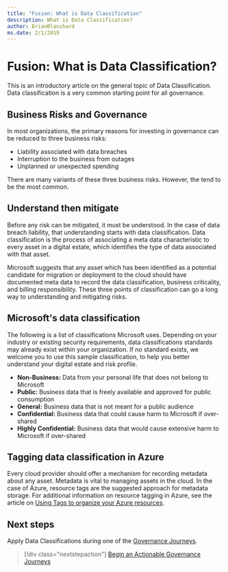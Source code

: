 ```yaml
---
title: "Fusion: What is Data Classification"
description: What is Data Classification?
author: BrianBlanchard
ms.date: 2/1/2019
---
```


<!-- markdownlint-disable MD026 -->

# Fusion: What is Data Classification?

This is an introductory article on the general topic of Data Classification. Data classification is a very common starting point for all governance.

## Business Risks and Governance

In most organizations, the primary reasons for investing in governance can be reduced to three business risks:

* Liability associated with data breaches
* Interruption to the business from outages
* Unplanned or unexpected spending

There are many variants of these three business risks. However, the tend to be the most common.

## Understand then mitigate

Before any risk can be mitigated, it must be understood. In the case of data breach liability, that understanding starts with data classification. Data classification is the process of associating a meta data characteristic to every asset in a digital estate, which identifies the type of data associated with that asset.

Microsoft suggests that any asset which has been identified as a potential candidate for migration or deployment to the cloud should have documented meta data to record the data classification, business criticality, and billing responsibility. These three points of classification can go a long way to understanding and mitigating risks.

## Microsoft's data classification

The following is a list of classifications Microsoft uses. Depending on your industry or existing security requirements, data classifications standards may already exist within your organization. If no standard exists, we welcome you to use this sample classification, to help you better understand your digital estate and risk profile.  

* **Non-Business:** Data from your personal life that does not belong to Microsoft
* **Public:** Business data that is freely available and approved for public consumption
* **General:** Business data that is not meant for a public audience
* **Confidential:** Business data that could cause harm to Microsoft if over-shared
* **Highly Confidential:** Business data that would cause extensive harm to Microsoft if over-shared

## Tagging data classification in Azure

Every cloud provider should offer a mechanism for recording metadata about any asset. Metadata is vital to managing assets in the cloud. In the case of Azure, resource tags are the suggested approach for metadata storage. For additional information on resource tagging in Azure, see the article on [Using Tags to organize your Azure resources](/azure/azure-resource-manager/resource-group-using-tags).

## Next steps

Apply Data Classifications during one of the [Governance Journeys](./design-guides/overview.md).

> [!div class="nextstepaction"]
> [Begin an Actionable Governance Journeys](./design-guides/overview.md)

<!-- markdownlint-enable MD026 -->
